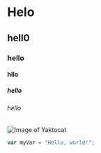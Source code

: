 # Helo
## hell0
### hello
#### hllo
##### hello
###### hello
![Image of Yaktocat](https://octodex.github.com/images/yaktocat.png)


``` javascript
var myVar = "Hello, world!";
```
